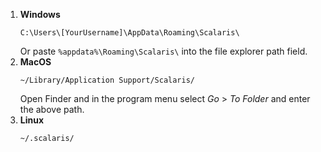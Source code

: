 1. **Windows**
	```
	C:\Users\[YourUsername]\AppData\Roaming\Scalaris\
	```
	Or paste `%appdata%\Roaming\Scalaris\` into the file explorer path field.
1. **MacOS**
	```
	~/Library/Application Support/Scalaris/
	```
	Open Finder and in the program menu select *Go* > *To Folder* and enter the above path.
1. **Linux**
	```
	~/.scalaris/
	```